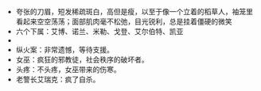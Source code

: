 - 夸张的刀眉，短发稀疏斑白，高但是瘦，以至于像一个立着的稻草人，袖笼里看起来空空荡荡；面部肌肉毫不松弛，目光锐利，总是挂着僵硬的微笑
- 六个下属：艾博、诺兰、米勒、戈登、艾尔伯特、凯亚
-
- 纵火案：非常遗憾，等待支援。
- 女巫：疯狂的邪教徒，社会秩序的破坏者。
- 头疼：不头疼，女巫带来的伤寒。
- 老警长艾瑞克：疯了自杀。
